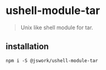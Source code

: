 # ushell-module-tar
> Unix like shell module for tar.

## installation
```shell
npm i -S @jswork/ushell-module-tar
```
